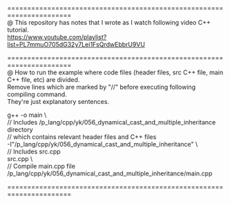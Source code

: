 ======================================================================  
@ This repository has notes that I wrote as I watch following video C++ tutorial.  
https://www.youtube.com/playlist?list=PL7mmuO705dG32y7Lei1FsQrdwEbbrU9VU  

======================================================================  
@ How to run the example where code files (header files, src C++ file, main C++ file, etc) are divided.  
Remove lines which are marked by "//" before executing following compiling command.  
They're just explanatory sentences.  

g++ -o main \  
// Includes /p_lang/cpp/yk/056_dynamical_cast_and_multiple_inheritance directory  
// which contains relevant header files and C++ files  
-I"/p_lang/cpp/yk/056_dynamical_cast_and_multiple_inheritance" \  
// Includes src.cpp  
src.cpp \  
// Compile main.cpp file  
/p_lang/cpp/yk/056_dynamical_cast_and_multiple_inheritance/main.cpp  

======================================================================  
